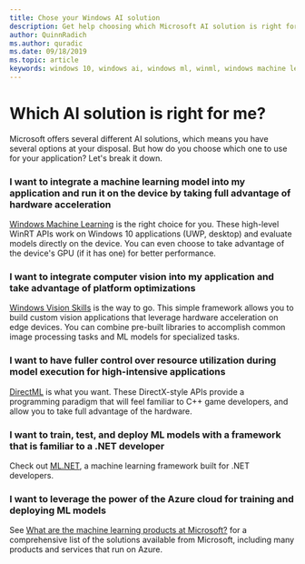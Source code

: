 ```yaml
---
title: Chose your Windows AI solution
description: Get help choosing which Microsoft AI solution is right for your application.
author: QuinnRadich
ms.author: quradic
ms.date: 09/18/2019
ms.topic: article
keywords: windows 10, windows ai, windows ml, winml, windows machine learning, microsoft ai, compare, comparison, windows vision skills, Direct ML
---
```


# Which AI solution is right for me?

Microsoft offers several different AI solutions, which means you have several options at your disposal. But how do you choose which one to use for your application? Let's break it down.

### I want to integrate a machine learning model into my application and run it on the device by taking full advantage of hardware acceleration

[Windows Machine Learning](windows-ml/overview.md) is the right choice for you. These high-level WinRT APIs work on Windows 10 applications (UWP, desktop) and evaluate models directly on the device. You can even choose to take advantage of the device's GPU (if it has one) for better performance.

### I want to integrate computer vision into my application and take advantage of platform optimizations

[Windows Vision Skills](windows-vision-skills/index.md) is the way to go. This simple framework allows you to build custom vision applications that leverage hardware acceleration on edge devices. You can combine pre-built libraries to accomplish common image processing tasks and ML models for specialized tasks.

### I want to have fuller control over resource utilization during model execution for high-intensive applications

[DirectML](/windows/desktop/direct3d12/dml) is what you want. These DirectX-style APIs provide a programming paradigm that will feel familiar to C++ game developers, and allow you to take full advantage of the hardware.

### I want to train, test, and deploy ML models with a framework that is familiar to a .NET developer

Check out [ML.NET](https://dotnet.microsoft.com/apps/machinelearning-ai/ml-dotnet), a machine learning framework built for .NET developers.

### I want to leverage the power of the Azure cloud for training and deploying ML models

See [What are the machine learning products at Microsoft?](/azure/architecture/data-guide/technology-choices/data-science-and-machine-learning) for a comprehensive list of the solutions available from Microsoft, including many products and services that run on Azure.
